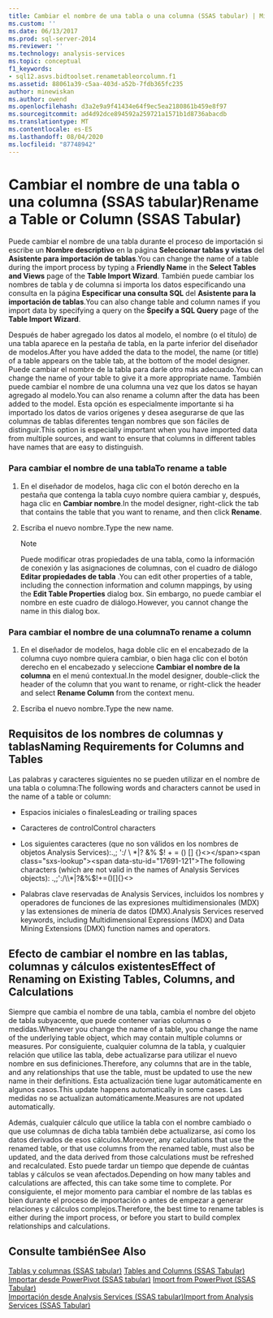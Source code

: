 ```yaml
---
title: Cambiar el nombre de una tabla o una columna (SSAS tabular) | Microsoft Docs
ms.custom: ''
ms.date: 06/13/2017
ms.prod: sql-server-2014
ms.reviewer: ''
ms.technology: analysis-services
ms.topic: conceptual
f1_keywords:
- sql12.asvs.bidtoolset.renametableorcolumn.f1
ms.assetid: 88061a39-c5aa-403d-a52b-7fdb365fc235
author: minewiskan
ms.author: owend
ms.openlocfilehash: d3a2e9a9f41434e64f9ec5ea2180861b459e8f97
ms.sourcegitcommit: ad4d92dce894592a259721a1571b1d8736abacdb
ms.translationtype: MT
ms.contentlocale: es-ES
ms.lasthandoff: 08/04/2020
ms.locfileid: "87748942"
---
```

# <a name="rename-a-table-or-column-ssas-tabular"></a><span data-ttu-id="17691-102">Cambiar el nombre de una tabla o una columna (SSAS tabular)</span><span class="sxs-lookup"><span data-stu-id="17691-102">Rename a Table or Column (SSAS Tabular)</span></span>
  <span data-ttu-id="17691-103">Puede cambiar el nombre de una tabla durante el proceso de importación si escribe un **Nombre descriptivo** en la página **Seleccionar tablas y vistas** del **Asistente para importación de tablas**.</span><span class="sxs-lookup"><span data-stu-id="17691-103">You can change the name of a table during the import process by typing a **Friendly Name** in the **Select Tables and Views** page of the **Table Import Wizard**.</span></span> <span data-ttu-id="17691-104">También puede cambiar los nombres de tabla y de columna si importa los datos especificando una consulta en la página **Especificar una consulta SQL** del **Asistente para la importación de tablas**.</span><span class="sxs-lookup"><span data-stu-id="17691-104">You can also change table and column names if you import data by specifying a query on the **Specify a SQL Query** page of the **Table Import Wizard**.</span></span>  
  
 <span data-ttu-id="17691-105">Después de haber agregado los datos al modelo, el nombre (o el título) de una tabla aparece en la pestaña de tabla, en la parte inferior del diseñador de modelos.</span><span class="sxs-lookup"><span data-stu-id="17691-105">After you have added the data to the model, the name (or title) of a table appears on the table tab, at the bottom of the model designer.</span></span> <span data-ttu-id="17691-106">Puede cambiar el nombre de la tabla para darle otro más adecuado.</span><span class="sxs-lookup"><span data-stu-id="17691-106">You can change the name of your table to give it a more appropriate name.</span></span> <span data-ttu-id="17691-107">También puede cambiar el nombre de una columna una vez que los datos se hayan agregado al modelo.</span><span class="sxs-lookup"><span data-stu-id="17691-107">You can also rename a column after the data has been added to the model.</span></span> <span data-ttu-id="17691-108">Esta opción es especialmente importante si ha importado los datos de varios orígenes y desea asegurarse de que las columnas de tablas diferentes tengan nombres que son fáciles de distinguir.</span><span class="sxs-lookup"><span data-stu-id="17691-108">This option is especially important when you have imported data from multiple sources, and want to ensure that columns in different tables have names that are easy to distinguish.</span></span>  
  
### <a name="to-rename-a-table"></a><span data-ttu-id="17691-109">Para cambiar el nombre de una tabla</span><span class="sxs-lookup"><span data-stu-id="17691-109">To rename a table</span></span>  
  
1.  <span data-ttu-id="17691-110">En el diseñador de modelos, haga clic con el botón derecho en la pestaña que contenga la tabla cuyo nombre quiera cambiar y, después, haga clic en **Cambiar nombre**.</span><span class="sxs-lookup"><span data-stu-id="17691-110">In the model designer, right-click the tab that contains the table that you want to rename, and then click **Rename**.</span></span>  
  
2.  <span data-ttu-id="17691-111">Escriba el nuevo nombre.</span><span class="sxs-lookup"><span data-stu-id="17691-111">Type the new name.</span></span>  
  
    > [!NOTE]  
    >  <span data-ttu-id="17691-112">Puede modificar otras propiedades de una tabla, como la información de conexión y las asignaciones de columnas, con el cuadro de diálogo **Editar propiedades de tabla** .</span><span class="sxs-lookup"><span data-stu-id="17691-112">You can edit other properties of a table, including the connection information and column mappings, by using the **Edit Table Properties** dialog box.</span></span> <span data-ttu-id="17691-113">Sin embargo, no puede cambiar el nombre en este cuadro de diálogo.</span><span class="sxs-lookup"><span data-stu-id="17691-113">However, you cannot change the name in this dialog box.</span></span>  
  
### <a name="to-rename-a-column"></a><span data-ttu-id="17691-114">Para cambiar el nombre de una columna</span><span class="sxs-lookup"><span data-stu-id="17691-114">To rename a column</span></span>  
  
1.  <span data-ttu-id="17691-115">En el diseñador de modelos, haga doble clic en el encabezado de la columna cuyo nombre quiera cambiar, o bien haga clic con el botón derecho en el encabezado y seleccione **Cambiar el nombre de la columna** en el menú contextual.</span><span class="sxs-lookup"><span data-stu-id="17691-115">In the model designer, double-click the header of the column that you want to rename, or right-click the header and select **Rename Column** from the context menu.</span></span>  
  
2.  <span data-ttu-id="17691-116">Escriba el nuevo nombre.</span><span class="sxs-lookup"><span data-stu-id="17691-116">Type the new name.</span></span>  
  
## <a name="naming-requirements-for-columns-and-tables"></a><span data-ttu-id="17691-117">Requisitos de los nombres de columnas y tablas</span><span class="sxs-lookup"><span data-stu-id="17691-117">Naming Requirements for Columns and Tables</span></span>  
 <span data-ttu-id="17691-118">Las palabras y caracteres siguientes no se pueden utilizar en el nombre de una tabla o columna:</span><span class="sxs-lookup"><span data-stu-id="17691-118">The following words and characters cannot be used in the name of a table or column:</span></span>  
  
-   <span data-ttu-id="17691-119">Espacios iniciales o finales</span><span class="sxs-lookup"><span data-stu-id="17691-119">Leading or trailing spaces</span></span>  
  
-   <span data-ttu-id="17691-120">Caracteres de control</span><span class="sxs-lookup"><span data-stu-id="17691-120">Control characters</span></span>  
  
-   <span data-ttu-id="17691-121">Los siguientes caracteres (que no son válidos en los nombres de objetos Analysis Services):.,; ':/ \\ \*|? &% $! + = () [] {}<></span><span class="sxs-lookup"><span data-stu-id="17691-121">The following characters (which are not valid in the names of Analysis Services objects): .,;':/\\*|?&%$!+=()[]{}<></span></span>  
  
-   <span data-ttu-id="17691-122">Palabras clave reservadas de Analysis Services, incluidos los nombres y operadores de funciones de las expresiones multidimensionales (MDX) y las extensiones de minería de datos (DMX).</span><span class="sxs-lookup"><span data-stu-id="17691-122">Analysis Services reserved keywords, including Multidimensional Expressions (MDX) and Data Mining Extensions (DMX) function names and operators.</span></span>  
  
## <a name="effect-of-renaming-on-existing-tables-columns-and-calculations"></a><span data-ttu-id="17691-123">Efecto de cambiar el nombre en las tablas, columnas y cálculos existentes</span><span class="sxs-lookup"><span data-stu-id="17691-123">Effect of Renaming on Existing Tables, Columns, and Calculations</span></span>  
 <span data-ttu-id="17691-124">Siempre que cambia el nombre de una tabla, cambia el nombre del objeto de tabla subyacente, que puede contener varias columnas o medidas.</span><span class="sxs-lookup"><span data-stu-id="17691-124">Whenever you change the name of a table, you change the name of the underlying table object, which may contain multiple columns or measures.</span></span> <span data-ttu-id="17691-125">Por consiguiente, cualquier columna de la tabla, y cualquier relación que utilice las tabla, debe actualizarse para utilizar el nuevo nombre en sus definiciones.</span><span class="sxs-lookup"><span data-stu-id="17691-125">Therefore, any columns that are in the table, and any relationships that use the table, must be updated to use the new name in their definitions.</span></span> <span data-ttu-id="17691-126">Esta actualización tiene lugar automáticamente en algunos casos.</span><span class="sxs-lookup"><span data-stu-id="17691-126">This update happens automatically in some cases.</span></span> <span data-ttu-id="17691-127">Las medidas no se actualizan automáticamente.</span><span class="sxs-lookup"><span data-stu-id="17691-127">Measures are not updated automatically.</span></span>  
  
 <span data-ttu-id="17691-128">Además, cualquier cálculo que utilice la tabla con el nombre cambiado o que use columnas de dicha tabla también debe actualizarse, así como los datos derivados de esos cálculos.</span><span class="sxs-lookup"><span data-stu-id="17691-128">Moreover, any calculations that use the renamed table, or that use columns from the renamed table, must also be updated, and the data derived from those calculations must be refreshed and recalculated.</span></span> <span data-ttu-id="17691-129">Esto puede tardar un tiempo que depende de cuántas tablas y cálculos se vean afectados.</span><span class="sxs-lookup"><span data-stu-id="17691-129">Depending on how many tables and calculations are affected, this can take some time to complete.</span></span> <span data-ttu-id="17691-130">Por consiguiente, el mejor momento para cambiar el nombre de las tablas es bien durante el proceso de importación o antes de empezar a generar relaciones y cálculos complejos.</span><span class="sxs-lookup"><span data-stu-id="17691-130">Therefore, the best time to rename tables is either during the import process, or before you start to build complex relationships and calculations.</span></span>  
  
## <a name="see-also"></a><span data-ttu-id="17691-131">Consulte también</span><span class="sxs-lookup"><span data-stu-id="17691-131">See Also</span></span>  
 <span data-ttu-id="17691-132">[Tablas y columnas &#40;SSAS tabular&#41;](tables-and-columns-ssas-tabular.md) </span><span class="sxs-lookup"><span data-stu-id="17691-132">[Tables and Columns &#40;SSAS Tabular&#41;](tables-and-columns-ssas-tabular.md) </span></span>  
 <span data-ttu-id="17691-133">[Importar desde PowerPivot &#40;SSAS tabular&#41;](import-from-power-pivot-ssas-tabular.md) </span><span class="sxs-lookup"><span data-stu-id="17691-133">[Import from PowerPivot &#40;SSAS Tabular&#41;](import-from-power-pivot-ssas-tabular.md) </span></span>  
 [<span data-ttu-id="17691-134">Importación desde Analysis Services &#40;SSAS tabular&#41;</span><span class="sxs-lookup"><span data-stu-id="17691-134">Import from Analysis Services &#40;SSAS Tabular&#41;</span></span>](import-from-analysis-services-ssas-tabular.md)  
  
  
